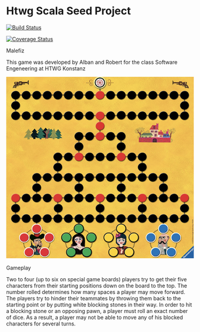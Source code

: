 # Htwg Scala Seed Project 


[![Build Status](https://travis-ci.org/alban26/de.htwg.se.malefiz.svg?branch=master)](https://travis-ci.org/alban26/de.htwg.se.malefiz)

[![Coverage Status](https://coveralls.io/repos/github/alban26/de.htwg.se.malefiz/badge.svg?branch=master)](https://coveralls.io/github/alban26/de.htwg.se.malefiz?branch=master)





Malefiz

This game was developed by Alban and Robert for the class Software Engeneering at HTWG Konstanz

![Alt text](GameBoard/src/main/resources/images/malefizimg.png "Malefiz")


Gameplay

Two to four (up to six on special game boards) players try to get their five characters from their starting positions down on the board to the top. The number rolled determines how many spaces a player may move forward. The players try to hinder their teammates by throwing them back to the starting point or by putting white blocking stones in their way. In order to hit a blocking stone or an opposing pawn, a player must roll an exact number of dice. As a result, a player may not be able to move any of his blocked characters for several turns.
